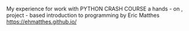 My experience for work with PYTHON CRASH COURSE a hands - on , project - based introduction to programming by Eric Matthes https://ehmatthes.github.io/
